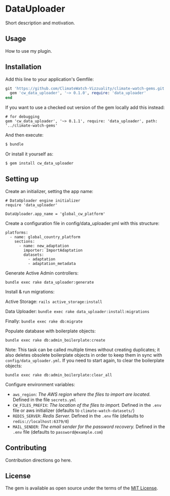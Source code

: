 # DataUploader
Short description and motivation.

## Usage
How to use my plugin.

## Installation
Add this line to your application's Gemfile:

```ruby
git 'https://github.com/ClimateWatch-Vizzuality/climate-watch-gems.git' do
  gem 'cw_data_uploader', '~> 0.1.0', require: 'data_uploader'
end
```

If you want to use a checked out version of the gem locally add this instead:

```
# for debugging
gem 'cw_data_uploader', '~> 0.1.1', require: 'data_uploader', path: '../climate-watch-gems'
```

And then execute:
```bash
$ bundle
```

Or install it yourself as:
```bash
$ gem install cw_data_uploader
```

## Setting up

Create an initializer, setting the app name:

```
# DataUploader engine initializer
require 'data_uploader'

DataUploader.app_name = 'global_cw_platform'
```

Create a configuration file in config/data_uploader.yml with this structure:

```
platforms:
  - name: global_country_platform
    sections:
      - name: new_adaptation
        importer: ImportAdaptation
        datasets:
          - adaptation
          - adaptation_metadata
```

Generate Active Admin controllers:

`bundle exec rake data_uploader:generate`

Install & run migrations:

Active Storage:
`rails active_storage:install`

Data Uploader:
`bundle exec rake data_uploader:install:migrations`

Finally:
`bundle exec rake db:migrate`

Populate database with boilerplate objects:

`bundle exec rake db:admin_boilerplate:create`

Note: This task can be called multiple times without creating duplicates; it also deletes obsolete boilerplate objects in order to keep them in sync with `config/data_uploader.yml`. If you need to start again, to clear the boilerplate objects:

`bundle exec rake db:admin_boilerplate:clear_all`

Configure environment variables:

- `aws_region`: _The AWS region where the files to import are located._ Defined in the file `secrets.yml`
- `CW_FILES_PREFIX`: _The location of the files to import._ Defined in the `.env` file or aws initializer (defaults to `climate-watch-datasets/`)
- `REDIS_SERVER`: _Redis Server._ Defined in the `.env` file (defaults to `redis://localhost:6379/0`)
- `MAIL_SENDER`: _The email sender for the password recovery._ Defined in the `.env` file (defaults to `password@example.com`)

## Contributing
Contribution directions go here.

## License
The gem is available as open source under the terms of the [MIT License](https://opensource.org/licenses/MIT).
